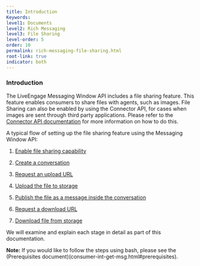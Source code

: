 ```yaml
---
title: Introduction
Keywords:
level1: Documents
level2: Rich Messaging
level3: File Sharing
level-order: 5
order: 10
permalink: rich-messaging-file-sharing.html
root-link: true
indicator: both
---
```


### Introduction

The LiveEngage Messaging Window API includes a file sharing feature. This feature enables consumers to share files with agents, such as images. File Sharing can also be enabled by using the Connector API, for cases when images are sent through third party applications. Please refer to the [Connector API documentation](https://developers.liveperson.com/share-image-example.html) for more information on how to do this.

A typical flow of setting up the file sharing feature using the Messaging Window API:

1. [Enable file sharing capability](rich-messaging-file-sharing-1.html)

2. [Create a conversation](rich-messaging-file-sharing-2.html)

3. [Request an upload URL](rich-messaging-file-sharing-3.html)

4. [Upload the file to storage](rich-messaging-file-sharing-4.html)

5. [Publish the file as a message inside the conversation](rich-messaging-file-sharing-5.html)

6. [Request a download URL](rich-messaging-file-sharing-6.html)

7. [Download file from storage](rich-messaging-file-sharing-7.html)

We will examine and explain each stage in detail as part of this documentation.

**Note:** If you would like to follow the steps using bash, please see the (Prerequisites document)(consumer-int-get-msg.html#prerequisites).
